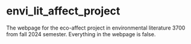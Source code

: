 # envi_lit_affect_project
The webpage for the eco-affect project in environmental literature 3700 from fall 2024 semester. Everything in the webpage is false.
